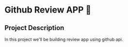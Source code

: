 # Github Review APP 🚀

## Project Description

In this project we'll be building review app using github api.

